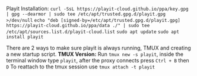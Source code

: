 Playit Installation:
`curl -SsL https://playit-cloud.github.io/ppa/key.gpg | gpg --dearmor | sudo tee /etc/apt/trusted.gpg.d/playit.gpg >/dev/null`
`echo "deb [signed-by=/etc/apt/trusted.gpg.d/playit.gpg] https://playit-cloud.github.io/ppa/data ./" | sudo tee /etc/apt/sources.list.d/playit-cloud.list`
`sudo apt update`
`sudo apt install playit`

There are 2 ways to make sure playit is always running, TMUX and creating a new startup script.
**TMUX Version:**
Run `tmux new -s playit`, inside the terminal window type `playit`, after the proxy connects press `Ctrl + B` then `D`
To reattach to the tmux session use `tmux attach -t playit`
